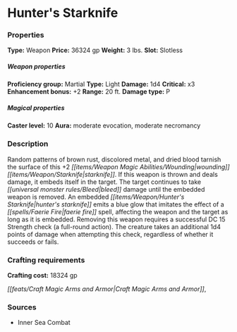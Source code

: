 ﻿---
Title: "Hunter's Starknife"
Type: "Weapon"
Price: "36324 gp"
Weight: "3 lbs."
Slot: "Slotless"
Proficiency group: "Martial"
Weapon properties Type: "Light"
Damage: "1d4"
Critical: "x3"
Enhancement bonus: "+2"
Range: "20 ft."
Damage type: "P"
Caster level: "10"
Aura: "moderate evocation, moderate necromancy"
Description: |
  "Random patterns of brown rust, discolored metal, and dried blood tarnish the surface of this _+2 wounding_ _starknife_. If this weapon is thrown and deals damage, it embeds itself in the target. The target continues to take bleed damage until the embedded weapon is removed. An embedded _hunter's starknife_ emits a blue glow that imitates the effect of a _faerie fire_ spell, affecting the weapon and the target as long as it is embedded. Removing this weapon requires a successful DC 15 Strength check (a full-round action). The creature takes an additional 1d4 points of damage when attempting this check, regardless of whether it succeeds or fails."
Crafting cost: "18324 gp"
Sources: "['Inner Sea Combat']"
---

# Hunter's Starknife

### Properties

**Type:** Weapon **Price:** 36324 gp **Weight:** 3 lbs. **Slot:** Slotless

##### Weapon properties

**Proficiency group:** Martial **Type:** Light **Damage:** 1d4 **Critical:** x3 **Enhancement bonus:** +2 **Range:** 20 ft. **Damage type:** P

##### Magical properties

**Caster level:** 10 **Aura:** moderate evocation, moderate necromancy

### Description

Random patterns of brown rust, discolored metal, and dried blood tarnish the surface of this +2 _[[items/Weapon Magic Abilities/Wounding|wounding]]_ _[[items/Weapon/Starknife|starknife]]_. If this weapon is thrown and deals damage, it embeds itself in the target. The target continues to take _[[universal monster rules/Bleed|bleed]]_ damage until the embedded weapon is removed. An embedded _[[items/Weapon/Hunter's Starknife|hunter's starknife]]_ emits a blue glow that imitates the effect of a _[[spells/Faerie Fire|faerie fire]]_ spell, affecting the weapon and the target as long as it is embedded. Removing this weapon requires a successful DC 15 Strength check (a full-round action). The creature takes an additional 1d4 points of damage when attempting this check, regardless of whether it succeeds or fails.

### Crafting requirements

**Crafting cost:** 18324 gp

_[[feats/Craft Magic Arms and Armor|Craft Magic Arms and Armor]]_,

### Sources

* Inner Sea Combat